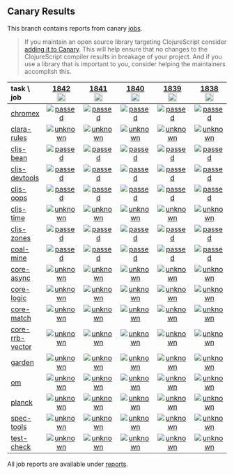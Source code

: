 ## Canary Results

This branch contains reports from canary [jobs](https://github.com/cljs-oss/canary/tree/jobs).

> If you maintain an open source library targeting ClojureScript consider [adding it to Canary](https://github.com/cljs-oss/canary/tree/master#how-to-participate). This will help ensure that no changes to the ClojureScript compiler results in breakage of your project. And if you use a library that is important to you, consider helping the maintainers accomplish this.

[//]: # (begin_overview_table)

| task \ job | <a href="reports/2021/06/30/job-001842-1.10.867-9027c028" title="job #1842&#xA;&#xA;job&#xA;&#xA;requested by BinaryAge Bot (@babot) on 2021-06-30T11:12:22Z">1842<br/><img width=20 height=20 src="https://avatars.githubusercontent.com/u/1476765?v=4&s=60"></a> | <a href="reports/2021/06/29/job-001841-1.10.867-9027c028" title="job #1841&#xA;&#xA;job&#xA;&#xA;requested by BinaryAge Bot (@babot) on 2021-06-29T11:07:49Z">1841<br/><img width=20 height=20 src="https://avatars.githubusercontent.com/u/1476765?v=4&s=60"></a> | <a href="reports/2021/06/28/job-001840-1.10.867-9027c028" title="job #1840&#xA;&#xA;job&#xA;&#xA;requested by BinaryAge Bot (@babot) on 2021-06-28T11:12:25Z">1840<br/><img width=20 height=20 src="https://avatars.githubusercontent.com/u/1476765?v=4&s=60"></a> | <a href="reports/2021/06/27/job-001839-1.10.867-9027c028" title="job #1839&#xA;&#xA;job&#xA;&#xA;requested by BinaryAge Bot (@babot) on 2021-06-27T11:07:24Z">1839<br/><img width=20 height=20 src="https://avatars.githubusercontent.com/u/1476765?v=4&s=60"></a> | <a href="reports/2021/06/26/job-001838-1.10.867-9027c028" title="job #1838&#xA;&#xA;job&#xA;&#xA;requested by BinaryAge Bot (@babot) on 2021-06-26T11:07:28Z">1838<br/><img width=20 height=20 src="https://avatars.githubusercontent.com/u/1476765?v=4&s=60"></a> | <a href="reports/2021/06/25/job-001837-1.10.867-9027c028" title="job #1837&#xA;&#xA;job&#xA;&#xA;requested by BinaryAge Bot (@babot) on 2021-06-25T11:07:48Z">1837<br/><img width=20 height=20 src="https://avatars.githubusercontent.com/u/1476765?v=4&s=60"></a> | <a href="reports/2021/06/24/job-001836-1.10.867-9027c028" title="job #1836&#xA;&#xA;job&#xA;&#xA;requested by BinaryAge Bot (@babot) on 2021-06-24T11:04:19Z">1836<br/><img width=20 height=20 src="https://avatars.githubusercontent.com/u/1476765?v=4&s=60"></a> | <a href="reports/2021/06/23/job-001835-1.10.867-9027c028" title="job #1835&#xA;&#xA;job&#xA;&#xA;requested by BinaryAge Bot (@babot) on 2021-06-23T11:07:59Z">1835<br/><img width=20 height=20 src="https://avatars.githubusercontent.com/u/1476765?v=4&s=60"></a> | <a href="reports/2021/06/22/job-001834-1.10.867-9027c028" title="job #1834&#xA;&#xA;job&#xA;&#xA;requested by BinaryAge Bot (@babot) on 2021-06-22T11:08:02Z">1834<br/><img width=20 height=20 src="https://avatars.githubusercontent.com/u/1476765?v=4&s=60"></a> | <a href="reports/2021/06/21/job-001833-1.10.867-9027c028" title="job #1833&#xA;&#xA;job&#xA;&#xA;requested by BinaryAge Bot (@babot) on 2021-06-21T11:12:12Z">1833<br/><img width=20 height=20 src="https://avatars.githubusercontent.com/u/1476765?v=4&s=60"></a> |
| :--- | :---: | :---: | :---: | :---: | :---: | :---: | :---: | :---: | :---: | :---: |
| [chromex](https://github.com/binaryage/chromex) | <a href="reports/2021/06/30/job-001842-1.10.867-9027c028#-chromex"><img title="passed" src="http://box.binaryage.com/s-passed.svg"><a> | <a href="reports/2021/06/29/job-001841-1.10.867-9027c028#-chromex"><img title="passed" src="http://box.binaryage.com/s-passed.svg"><a> | <a href="reports/2021/06/28/job-001840-1.10.867-9027c028#-chromex"><img title="passed" src="http://box.binaryage.com/s-passed.svg"><a> | <a href="reports/2021/06/27/job-001839-1.10.867-9027c028#-chromex"><img title="passed" src="http://box.binaryage.com/s-passed.svg"><a> | <a href="reports/2021/06/26/job-001838-1.10.867-9027c028#-chromex"><img title="passed" src="http://box.binaryage.com/s-passed.svg"><a> | <a href="reports/2021/06/25/job-001837-1.10.867-9027c028#-chromex"><img title="passed" src="http://box.binaryage.com/s-passed.svg"><a> | <a href="reports/2021/06/24/job-001836-1.10.867-9027c028#-chromex"><img title="passed" src="http://box.binaryage.com/s-passed.svg"><a> | <a href="reports/2021/06/23/job-001835-1.10.867-9027c028#-chromex"><img title="passed" src="http://box.binaryage.com/s-passed.svg"><a> | <a href="reports/2021/06/22/job-001834-1.10.867-9027c028#-chromex"><img title="passed" src="http://box.binaryage.com/s-passed.svg"><a> | <a href="reports/2021/06/21/job-001833-1.10.867-9027c028#-chromex"><img title="passed" src="http://box.binaryage.com/s-passed.svg"><a> |
| [clara-rules](https://github.com/cerner/clara-rules) | <a href="reports/2021/06/30/job-001842-1.10.867-9027c028#-clara-rules"><img title="unknown" src="http://box.binaryage.com/s-unknown.svg"><a> | <a href="reports/2021/06/29/job-001841-1.10.867-9027c028#-clara-rules"><img title="unknown" src="http://box.binaryage.com/s-unknown.svg"><a> | <a href="reports/2021/06/28/job-001840-1.10.867-9027c028#-clara-rules"><img title="unknown" src="http://box.binaryage.com/s-unknown.svg"><a> | <a href="reports/2021/06/27/job-001839-1.10.867-9027c028#-clara-rules"><img title="unknown" src="http://box.binaryage.com/s-unknown.svg"><a> | <a href="reports/2021/06/26/job-001838-1.10.867-9027c028#-clara-rules"><img title="unknown" src="http://box.binaryage.com/s-unknown.svg"><a> | <a href="reports/2021/06/25/job-001837-1.10.867-9027c028#-clara-rules"><img title="unknown" src="http://box.binaryage.com/s-unknown.svg"><a> | <a href="reports/2021/06/24/job-001836-1.10.867-9027c028#-clara-rules"><img title="unknown" src="http://box.binaryage.com/s-unknown.svg"><a> | <a href="reports/2021/06/23/job-001835-1.10.867-9027c028#-clara-rules"><img title="unknown" src="http://box.binaryage.com/s-unknown.svg"><a> | <a href="reports/2021/06/22/job-001834-1.10.867-9027c028#-clara-rules"><img title="unknown" src="http://box.binaryage.com/s-unknown.svg"><a> | <a href="reports/2021/06/21/job-001833-1.10.867-9027c028#-clara-rules"><img title="unknown" src="http://box.binaryage.com/s-unknown.svg"><a> |
| [cljs-bean](https://github.com/mfikes/cljs-bean) | <a href="reports/2021/06/30/job-001842-1.10.867-9027c028#-cljs-bean"><img title="passed" src="http://box.binaryage.com/s-passed.svg"><a> | <a href="reports/2021/06/29/job-001841-1.10.867-9027c028#-cljs-bean"><img title="passed" src="http://box.binaryage.com/s-passed.svg"><a> | <a href="reports/2021/06/28/job-001840-1.10.867-9027c028#-cljs-bean"><img title="passed" src="http://box.binaryage.com/s-passed.svg"><a> | <a href="reports/2021/06/27/job-001839-1.10.867-9027c028#-cljs-bean"><img title="passed" src="http://box.binaryage.com/s-passed.svg"><a> | <a href="reports/2021/06/26/job-001838-1.10.867-9027c028#-cljs-bean"><img title="passed" src="http://box.binaryage.com/s-passed.svg"><a> | <a href="reports/2021/06/25/job-001837-1.10.867-9027c028#-cljs-bean"><img title="passed" src="http://box.binaryage.com/s-passed.svg"><a> | <a href="reports/2021/06/24/job-001836-1.10.867-9027c028#-cljs-bean"><img title="passed" src="http://box.binaryage.com/s-passed.svg"><a> | <a href="reports/2021/06/23/job-001835-1.10.867-9027c028#-cljs-bean"><img title="passed" src="http://box.binaryage.com/s-passed.svg"><a> | <a href="reports/2021/06/22/job-001834-1.10.867-9027c028#-cljs-bean"><img title="passed" src="http://box.binaryage.com/s-passed.svg"><a> | <a href="reports/2021/06/21/job-001833-1.10.867-9027c028#-cljs-bean"><img title="passed" src="http://box.binaryage.com/s-passed.svg"><a> |
| [cljs-devtools](https://github.com/binaryage/cljs-devtools) | <a href="reports/2021/06/30/job-001842-1.10.867-9027c028#-cljs-devtools"><img title="passed" src="http://box.binaryage.com/s-passed.svg"><a> | <a href="reports/2021/06/29/job-001841-1.10.867-9027c028#-cljs-devtools"><img title="passed" src="http://box.binaryage.com/s-passed.svg"><a> | <a href="reports/2021/06/28/job-001840-1.10.867-9027c028#-cljs-devtools"><img title="passed" src="http://box.binaryage.com/s-passed.svg"><a> | <a href="reports/2021/06/27/job-001839-1.10.867-9027c028#-cljs-devtools"><img title="passed" src="http://box.binaryage.com/s-passed.svg"><a> | <a href="reports/2021/06/26/job-001838-1.10.867-9027c028#-cljs-devtools"><img title="passed" src="http://box.binaryage.com/s-passed.svg"><a> | <a href="reports/2021/06/25/job-001837-1.10.867-9027c028#-cljs-devtools"><img title="passed" src="http://box.binaryage.com/s-passed.svg"><a> | <a href="reports/2021/06/24/job-001836-1.10.867-9027c028#-cljs-devtools"><img title="passed" src="http://box.binaryage.com/s-passed.svg"><a> | <a href="reports/2021/06/23/job-001835-1.10.867-9027c028#-cljs-devtools"><img title="passed" src="http://box.binaryage.com/s-passed.svg"><a> | <a href="reports/2021/06/22/job-001834-1.10.867-9027c028#-cljs-devtools"><img title="passed" src="http://box.binaryage.com/s-passed.svg"><a> | <a href="reports/2021/06/21/job-001833-1.10.867-9027c028#-cljs-devtools"><img title="passed" src="http://box.binaryage.com/s-passed.svg"><a> |
| [cljs-oops](https://github.com/binaryage/cljs-oops) | <a href="reports/2021/06/30/job-001842-1.10.867-9027c028#-cljs-oops"><img title="passed" src="http://box.binaryage.com/s-passed.svg"><a> | <a href="reports/2021/06/29/job-001841-1.10.867-9027c028#-cljs-oops"><img title="passed" src="http://box.binaryage.com/s-passed.svg"><a> | <a href="reports/2021/06/28/job-001840-1.10.867-9027c028#-cljs-oops"><img title="passed" src="http://box.binaryage.com/s-passed.svg"><a> | <a href="reports/2021/06/27/job-001839-1.10.867-9027c028#-cljs-oops"><img title="passed" src="http://box.binaryage.com/s-passed.svg"><a> | <a href="reports/2021/06/26/job-001838-1.10.867-9027c028#-cljs-oops"><img title="passed" src="http://box.binaryage.com/s-passed.svg"><a> | <a href="reports/2021/06/25/job-001837-1.10.867-9027c028#-cljs-oops"><img title="passed" src="http://box.binaryage.com/s-passed.svg"><a> | <a href="reports/2021/06/24/job-001836-1.10.867-9027c028#-cljs-oops"><img title="passed" src="http://box.binaryage.com/s-passed.svg"><a> | <a href="reports/2021/06/23/job-001835-1.10.867-9027c028#-cljs-oops"><img title="passed" src="http://box.binaryage.com/s-passed.svg"><a> | <a href="reports/2021/06/22/job-001834-1.10.867-9027c028#-cljs-oops"><img title="passed" src="http://box.binaryage.com/s-passed.svg"><a> | <a href="reports/2021/06/21/job-001833-1.10.867-9027c028#-cljs-oops"><img title="passed" src="http://box.binaryage.com/s-passed.svg"><a> |
| [cljs-time](https://github.com/andrewmcveigh/cljs-time) | <a href="reports/2021/06/30/job-001842-1.10.867-9027c028#-cljs-time"><img title="unknown" src="http://box.binaryage.com/s-unknown.svg"><a> | <a href="reports/2021/06/29/job-001841-1.10.867-9027c028#-cljs-time"><img title="unknown" src="http://box.binaryage.com/s-unknown.svg"><a> | <a href="reports/2021/06/28/job-001840-1.10.867-9027c028#-cljs-time"><img title="unknown" src="http://box.binaryage.com/s-unknown.svg"><a> | <a href="reports/2021/06/27/job-001839-1.10.867-9027c028#-cljs-time"><img title="unknown" src="http://box.binaryage.com/s-unknown.svg"><a> | <a href="reports/2021/06/26/job-001838-1.10.867-9027c028#-cljs-time"><img title="unknown" src="http://box.binaryage.com/s-unknown.svg"><a> | <a href="reports/2021/06/25/job-001837-1.10.867-9027c028#-cljs-time"><img title="unknown" src="http://box.binaryage.com/s-unknown.svg"><a> | <a href="reports/2021/06/24/job-001836-1.10.867-9027c028#-cljs-time"><img title="unknown" src="http://box.binaryage.com/s-unknown.svg"><a> | <a href="reports/2021/06/23/job-001835-1.10.867-9027c028#-cljs-time"><img title="unknown" src="http://box.binaryage.com/s-unknown.svg"><a> | <a href="reports/2021/06/22/job-001834-1.10.867-9027c028#-cljs-time"><img title="unknown" src="http://box.binaryage.com/s-unknown.svg"><a> | <a href="reports/2021/06/21/job-001833-1.10.867-9027c028#-cljs-time"><img title="unknown" src="http://box.binaryage.com/s-unknown.svg"><a> |
| [cljs-zones](https://github.com/binaryage/cljs-zones) | <a href="reports/2021/06/30/job-001842-1.10.867-9027c028#-cljs-zones"><img title="passed" src="http://box.binaryage.com/s-passed.svg"><a> | <a href="reports/2021/06/29/job-001841-1.10.867-9027c028#-cljs-zones"><img title="passed" src="http://box.binaryage.com/s-passed.svg"><a> | <a href="reports/2021/06/28/job-001840-1.10.867-9027c028#-cljs-zones"><img title="passed" src="http://box.binaryage.com/s-passed.svg"><a> | <a href="reports/2021/06/27/job-001839-1.10.867-9027c028#-cljs-zones"><img title="passed" src="http://box.binaryage.com/s-passed.svg"><a> | <a href="reports/2021/06/26/job-001838-1.10.867-9027c028#-cljs-zones"><img title="passed" src="http://box.binaryage.com/s-passed.svg"><a> | <a href="reports/2021/06/25/job-001837-1.10.867-9027c028#-cljs-zones"><img title="passed" src="http://box.binaryage.com/s-passed.svg"><a> | <a href="reports/2021/06/24/job-001836-1.10.867-9027c028#-cljs-zones"><img title="passed" src="http://box.binaryage.com/s-passed.svg"><a> | <a href="reports/2021/06/23/job-001835-1.10.867-9027c028#-cljs-zones"><img title="passed" src="http://box.binaryage.com/s-passed.svg"><a> | <a href="reports/2021/06/22/job-001834-1.10.867-9027c028#-cljs-zones"><img title="passed" src="http://box.binaryage.com/s-passed.svg"><a> | <a href="reports/2021/06/21/job-001833-1.10.867-9027c028#-cljs-zones"><img title="passed" src="http://box.binaryage.com/s-passed.svg"><a> |
| [coal-mine](https://github.com/mfikes/coal-mine) | <a href="reports/2021/06/30/job-001842-1.10.867-9027c028#-coal-mine"><img title="passed" src="http://box.binaryage.com/s-passed.svg"><a> | <a href="reports/2021/06/29/job-001841-1.10.867-9027c028#-coal-mine"><img title="passed" src="http://box.binaryage.com/s-passed.svg"><a> | <a href="reports/2021/06/28/job-001840-1.10.867-9027c028#-coal-mine"><img title="passed" src="http://box.binaryage.com/s-passed.svg"><a> | <a href="reports/2021/06/27/job-001839-1.10.867-9027c028#-coal-mine"><img title="passed" src="http://box.binaryage.com/s-passed.svg"><a> | <a href="reports/2021/06/26/job-001838-1.10.867-9027c028#-coal-mine"><img title="passed" src="http://box.binaryage.com/s-passed.svg"><a> | <a href="reports/2021/06/25/job-001837-1.10.867-9027c028#-coal-mine"><img title="passed" src="http://box.binaryage.com/s-passed.svg"><a> | <a href="reports/2021/06/24/job-001836-1.10.867-9027c028#-coal-mine"><img title="passed" src="http://box.binaryage.com/s-passed.svg"><a> | <a href="reports/2021/06/23/job-001835-1.10.867-9027c028#-coal-mine"><img title="passed" src="http://box.binaryage.com/s-passed.svg"><a> | <a href="reports/2021/06/22/job-001834-1.10.867-9027c028#-coal-mine"><img title="failed" src="http://box.binaryage.com/s-failed.svg"><a> | <a href="reports/2021/06/21/job-001833-1.10.867-9027c028#-coal-mine"><img title="passed" src="http://box.binaryage.com/s-passed.svg"><a> |
| [core-async](https://github.com/clojure/core.async) | <a href="reports/2021/06/30/job-001842-1.10.867-9027c028#-core-async"><img title="unknown" src="http://box.binaryage.com/s-unknown.svg"><a> | <a href="reports/2021/06/29/job-001841-1.10.867-9027c028#-core-async"><img title="unknown" src="http://box.binaryage.com/s-unknown.svg"><a> | <a href="reports/2021/06/28/job-001840-1.10.867-9027c028#-core-async"><img title="unknown" src="http://box.binaryage.com/s-unknown.svg"><a> | <a href="reports/2021/06/27/job-001839-1.10.867-9027c028#-core-async"><img title="unknown" src="http://box.binaryage.com/s-unknown.svg"><a> | <a href="reports/2021/06/26/job-001838-1.10.867-9027c028#-core-async"><img title="unknown" src="http://box.binaryage.com/s-unknown.svg"><a> | <a href="reports/2021/06/25/job-001837-1.10.867-9027c028#-core-async"><img title="unknown" src="http://box.binaryage.com/s-unknown.svg"><a> | <a href="reports/2021/06/24/job-001836-1.10.867-9027c028#-core-async"><img title="unknown" src="http://box.binaryage.com/s-unknown.svg"><a> | <a href="reports/2021/06/23/job-001835-1.10.867-9027c028#-core-async"><img title="unknown" src="http://box.binaryage.com/s-unknown.svg"><a> | <a href="reports/2021/06/22/job-001834-1.10.867-9027c028#-core-async"><img title="unknown" src="http://box.binaryage.com/s-unknown.svg"><a> | <a href="reports/2021/06/21/job-001833-1.10.867-9027c028#-core-async"><img title="unknown" src="http://box.binaryage.com/s-unknown.svg"><a> |
| [core-logic](https://github.com/clojure/core.logic) | <a href="reports/2021/06/30/job-001842-1.10.867-9027c028#-core-logic"><img title="unknown" src="http://box.binaryage.com/s-unknown.svg"><a> | <a href="reports/2021/06/29/job-001841-1.10.867-9027c028#-core-logic"><img title="unknown" src="http://box.binaryage.com/s-unknown.svg"><a> | <a href="reports/2021/06/28/job-001840-1.10.867-9027c028#-core-logic"><img title="unknown" src="http://box.binaryage.com/s-unknown.svg"><a> | <a href="reports/2021/06/27/job-001839-1.10.867-9027c028#-core-logic"><img title="unknown" src="http://box.binaryage.com/s-unknown.svg"><a> | <a href="reports/2021/06/26/job-001838-1.10.867-9027c028#-core-logic"><img title="unknown" src="http://box.binaryage.com/s-unknown.svg"><a> | <a href="reports/2021/06/25/job-001837-1.10.867-9027c028#-core-logic"><img title="unknown" src="http://box.binaryage.com/s-unknown.svg"><a> | <a href="reports/2021/06/24/job-001836-1.10.867-9027c028#-core-logic"><img title="unknown" src="http://box.binaryage.com/s-unknown.svg"><a> | <a href="reports/2021/06/23/job-001835-1.10.867-9027c028#-core-logic"><img title="unknown" src="http://box.binaryage.com/s-unknown.svg"><a> | <a href="reports/2021/06/22/job-001834-1.10.867-9027c028#-core-logic"><img title="unknown" src="http://box.binaryage.com/s-unknown.svg"><a> | <a href="reports/2021/06/21/job-001833-1.10.867-9027c028#-core-logic"><img title="unknown" src="http://box.binaryage.com/s-unknown.svg"><a> |
| [core-match](https://github.com/clojure/core.match) | <a href="reports/2021/06/30/job-001842-1.10.867-9027c028#-core-match"><img title="unknown" src="http://box.binaryage.com/s-unknown.svg"><a> | <a href="reports/2021/06/29/job-001841-1.10.867-9027c028#-core-match"><img title="unknown" src="http://box.binaryage.com/s-unknown.svg"><a> | <a href="reports/2021/06/28/job-001840-1.10.867-9027c028#-core-match"><img title="unknown" src="http://box.binaryage.com/s-unknown.svg"><a> | <a href="reports/2021/06/27/job-001839-1.10.867-9027c028#-core-match"><img title="unknown" src="http://box.binaryage.com/s-unknown.svg"><a> | <a href="reports/2021/06/26/job-001838-1.10.867-9027c028#-core-match"><img title="unknown" src="http://box.binaryage.com/s-unknown.svg"><a> | <a href="reports/2021/06/25/job-001837-1.10.867-9027c028#-core-match"><img title="unknown" src="http://box.binaryage.com/s-unknown.svg"><a> | <a href="reports/2021/06/24/job-001836-1.10.867-9027c028#-core-match"><img title="unknown" src="http://box.binaryage.com/s-unknown.svg"><a> | <a href="reports/2021/06/23/job-001835-1.10.867-9027c028#-core-match"><img title="unknown" src="http://box.binaryage.com/s-unknown.svg"><a> | <a href="reports/2021/06/22/job-001834-1.10.867-9027c028#-core-match"><img title="unknown" src="http://box.binaryage.com/s-unknown.svg"><a> | <a href="reports/2021/06/21/job-001833-1.10.867-9027c028#-core-match"><img title="unknown" src="http://box.binaryage.com/s-unknown.svg"><a> |
| [core-rrb-vector](https://github.com/clojure/core.rrb-vector) | <a href="reports/2021/06/30/job-001842-1.10.867-9027c028#-core-rrb-vector"><img title="unknown" src="http://box.binaryage.com/s-unknown.svg"><a> | <a href="reports/2021/06/29/job-001841-1.10.867-9027c028#-core-rrb-vector"><img title="unknown" src="http://box.binaryage.com/s-unknown.svg"><a> | <a href="reports/2021/06/28/job-001840-1.10.867-9027c028#-core-rrb-vector"><img title="unknown" src="http://box.binaryage.com/s-unknown.svg"><a> | <a href="reports/2021/06/27/job-001839-1.10.867-9027c028#-core-rrb-vector"><img title="unknown" src="http://box.binaryage.com/s-unknown.svg"><a> | <a href="reports/2021/06/26/job-001838-1.10.867-9027c028#-core-rrb-vector"><img title="unknown" src="http://box.binaryage.com/s-unknown.svg"><a> | <a href="reports/2021/06/25/job-001837-1.10.867-9027c028#-core-rrb-vector"><img title="unknown" src="http://box.binaryage.com/s-unknown.svg"><a> | <a href="reports/2021/06/24/job-001836-1.10.867-9027c028#-core-rrb-vector"><img title="unknown" src="http://box.binaryage.com/s-unknown.svg"><a> | <a href="reports/2021/06/23/job-001835-1.10.867-9027c028#-core-rrb-vector"><img title="unknown" src="http://box.binaryage.com/s-unknown.svg"><a> | <a href="reports/2021/06/22/job-001834-1.10.867-9027c028#-core-rrb-vector"><img title="unknown" src="http://box.binaryage.com/s-unknown.svg"><a> | <a href="reports/2021/06/21/job-001833-1.10.867-9027c028#-core-rrb-vector"><img title="unknown" src="http://box.binaryage.com/s-unknown.svg"><a> |
| [garden](https://github.com/noprompt/garden) | <a href="reports/2021/06/30/job-001842-1.10.867-9027c028#-garden"><img title="unknown" src="http://box.binaryage.com/s-unknown.svg"><a> | <a href="reports/2021/06/29/job-001841-1.10.867-9027c028#-garden"><img title="unknown" src="http://box.binaryage.com/s-unknown.svg"><a> | <a href="reports/2021/06/28/job-001840-1.10.867-9027c028#-garden"><img title="unknown" src="http://box.binaryage.com/s-unknown.svg"><a> | <a href="reports/2021/06/27/job-001839-1.10.867-9027c028#-garden"><img title="unknown" src="http://box.binaryage.com/s-unknown.svg"><a> | <a href="reports/2021/06/26/job-001838-1.10.867-9027c028#-garden"><img title="unknown" src="http://box.binaryage.com/s-unknown.svg"><a> | <a href="reports/2021/06/25/job-001837-1.10.867-9027c028#-garden"><img title="unknown" src="http://box.binaryage.com/s-unknown.svg"><a> | <a href="reports/2021/06/24/job-001836-1.10.867-9027c028#-garden"><img title="unknown" src="http://box.binaryage.com/s-unknown.svg"><a> | <a href="reports/2021/06/23/job-001835-1.10.867-9027c028#-garden"><img title="unknown" src="http://box.binaryage.com/s-unknown.svg"><a> | <a href="reports/2021/06/22/job-001834-1.10.867-9027c028#-garden"><img title="unknown" src="http://box.binaryage.com/s-unknown.svg"><a> | <a href="reports/2021/06/21/job-001833-1.10.867-9027c028#-garden"><img title="unknown" src="http://box.binaryage.com/s-unknown.svg"><a> |
| [om](https://github.com/omcljs/om) | <a href="reports/2021/06/30/job-001842-1.10.867-9027c028#-om"><img title="unknown" src="http://box.binaryage.com/s-unknown.svg"><a> | <a href="reports/2021/06/29/job-001841-1.10.867-9027c028#-om"><img title="unknown" src="http://box.binaryage.com/s-unknown.svg"><a> | <a href="reports/2021/06/28/job-001840-1.10.867-9027c028#-om"><img title="unknown" src="http://box.binaryage.com/s-unknown.svg"><a> | <a href="reports/2021/06/27/job-001839-1.10.867-9027c028#-om"><img title="unknown" src="http://box.binaryage.com/s-unknown.svg"><a> | <a href="reports/2021/06/26/job-001838-1.10.867-9027c028#-om"><img title="unknown" src="http://box.binaryage.com/s-unknown.svg"><a> | <a href="reports/2021/06/25/job-001837-1.10.867-9027c028#-om"><img title="unknown" src="http://box.binaryage.com/s-unknown.svg"><a> | <a href="reports/2021/06/24/job-001836-1.10.867-9027c028#-om"><img title="unknown" src="http://box.binaryage.com/s-unknown.svg"><a> | <a href="reports/2021/06/23/job-001835-1.10.867-9027c028#-om"><img title="unknown" src="http://box.binaryage.com/s-unknown.svg"><a> | <a href="reports/2021/06/22/job-001834-1.10.867-9027c028#-om"><img title="unknown" src="http://box.binaryage.com/s-unknown.svg"><a> | <a href="reports/2021/06/21/job-001833-1.10.867-9027c028#-om"><img title="unknown" src="http://box.binaryage.com/s-unknown.svg"><a> |
| [planck](https://github.com/planck-repl/planck) | <a href="reports/2021/06/30/job-001842-1.10.867-9027c028#-planck"><img title="unknown" src="http://box.binaryage.com/s-unknown.svg"><a> | <a href="reports/2021/06/29/job-001841-1.10.867-9027c028#-planck"><img title="unknown" src="http://box.binaryage.com/s-unknown.svg"><a> | <a href="reports/2021/06/28/job-001840-1.10.867-9027c028#-planck"><img title="unknown" src="http://box.binaryage.com/s-unknown.svg"><a> | <a href="reports/2021/06/27/job-001839-1.10.867-9027c028#-planck"><img title="unknown" src="http://box.binaryage.com/s-unknown.svg"><a> | <a href="reports/2021/06/26/job-001838-1.10.867-9027c028#-planck"><img title="unknown" src="http://box.binaryage.com/s-unknown.svg"><a> | <a href="reports/2021/06/25/job-001837-1.10.867-9027c028#-planck"><img title="unknown" src="http://box.binaryage.com/s-unknown.svg"><a> | <a href="reports/2021/06/24/job-001836-1.10.867-9027c028#-planck"><img title="unknown" src="http://box.binaryage.com/s-unknown.svg"><a> | <a href="reports/2021/06/23/job-001835-1.10.867-9027c028#-planck"><img title="unknown" src="http://box.binaryage.com/s-unknown.svg"><a> | <a href="reports/2021/06/22/job-001834-1.10.867-9027c028#-planck"><img title="unknown" src="http://box.binaryage.com/s-unknown.svg"><a> | <a href="reports/2021/06/21/job-001833-1.10.867-9027c028#-planck"><img title="unknown" src="http://box.binaryage.com/s-unknown.svg"><a> |
| [spec-tools](https://github.com/metosin/spec-tools) | <a href="reports/2021/06/30/job-001842-1.10.867-9027c028#-spec-tools"><img title="unknown" src="http://box.binaryage.com/s-unknown.svg"><a> | <a href="reports/2021/06/29/job-001841-1.10.867-9027c028#-spec-tools"><img title="unknown" src="http://box.binaryage.com/s-unknown.svg"><a> | <a href="reports/2021/06/28/job-001840-1.10.867-9027c028#-spec-tools"><img title="unknown" src="http://box.binaryage.com/s-unknown.svg"><a> | <a href="reports/2021/06/27/job-001839-1.10.867-9027c028#-spec-tools"><img title="unknown" src="http://box.binaryage.com/s-unknown.svg"><a> | <a href="reports/2021/06/26/job-001838-1.10.867-9027c028#-spec-tools"><img title="unknown" src="http://box.binaryage.com/s-unknown.svg"><a> | <a href="reports/2021/06/25/job-001837-1.10.867-9027c028#-spec-tools"><img title="unknown" src="http://box.binaryage.com/s-unknown.svg"><a> | <a href="reports/2021/06/24/job-001836-1.10.867-9027c028#-spec-tools"><img title="unknown" src="http://box.binaryage.com/s-unknown.svg"><a> | <a href="reports/2021/06/23/job-001835-1.10.867-9027c028#-spec-tools"><img title="unknown" src="http://box.binaryage.com/s-unknown.svg"><a> | <a href="reports/2021/06/22/job-001834-1.10.867-9027c028#-spec-tools"><img title="unknown" src="http://box.binaryage.com/s-unknown.svg"><a> | <a href="reports/2021/06/21/job-001833-1.10.867-9027c028#-spec-tools"><img title="unknown" src="http://box.binaryage.com/s-unknown.svg"><a> |
| [test-check](https://github.com/clojure/test.check) | <a href="reports/2021/06/30/job-001842-1.10.867-9027c028#-test-check"><img title="unknown" src="http://box.binaryage.com/s-unknown.svg"><a> | <a href="reports/2021/06/29/job-001841-1.10.867-9027c028#-test-check"><img title="unknown" src="http://box.binaryage.com/s-unknown.svg"><a> | <a href="reports/2021/06/28/job-001840-1.10.867-9027c028#-test-check"><img title="unknown" src="http://box.binaryage.com/s-unknown.svg"><a> | <a href="reports/2021/06/27/job-001839-1.10.867-9027c028#-test-check"><img title="unknown" src="http://box.binaryage.com/s-unknown.svg"><a> | <a href="reports/2021/06/26/job-001838-1.10.867-9027c028#-test-check"><img title="unknown" src="http://box.binaryage.com/s-unknown.svg"><a> | <a href="reports/2021/06/25/job-001837-1.10.867-9027c028#-test-check"><img title="unknown" src="http://box.binaryage.com/s-unknown.svg"><a> | <a href="reports/2021/06/24/job-001836-1.10.867-9027c028#-test-check"><img title="unknown" src="http://box.binaryage.com/s-unknown.svg"><a> | <a href="reports/2021/06/23/job-001835-1.10.867-9027c028#-test-check"><img title="unknown" src="http://box.binaryage.com/s-unknown.svg"><a> | <a href="reports/2021/06/22/job-001834-1.10.867-9027c028#-test-check"><img title="unknown" src="http://box.binaryage.com/s-unknown.svg"><a> | <a href="reports/2021/06/21/job-001833-1.10.867-9027c028#-test-check"><img title="unknown" src="http://box.binaryage.com/s-unknown.svg"><a> |

[//]: # (end_overview_table)

All job reports are available under [reports](reports).
